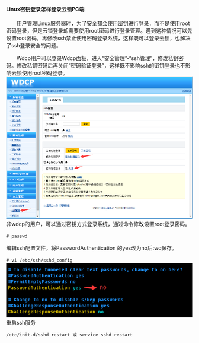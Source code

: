 #### Linux密钥登录怎样登录云锁PC端

  用户管理Linux服务器时，为了安全都会使用密钥进行登录，而不是使用root密码登录，但是云锁登录却需要使用root密码进行登录管理。遇到这种情况可以先设置root密码，再修改ssh禁止使用密码登录系统，这样既可以登录云锁，也解决了ssh登录安全的问题。

  Wdcp用户可以登录Wdcp面板，进入“安全管理”-“ssh管理”，修改私钥密码。修改私钥密码后再关闭“密码验证登录”，这样既不影响ssh的密钥登录也不影响云锁使用root密码登录。
![](/assets/q_29_1.png)
非wdcp的用户，可以通过密钥方式登录系统，通过命令修改设置root登录密码。

`# passwd`

编辑ssh配置文件，将PasswordAuthentication 的yes改为no后:wq保存。

`# vi /etc/ssh/sshd_config`
![](/assets/q_29_2.png)
重启ssh服务

`/etc/init.d/sshd restart 或 service sshd restart`

